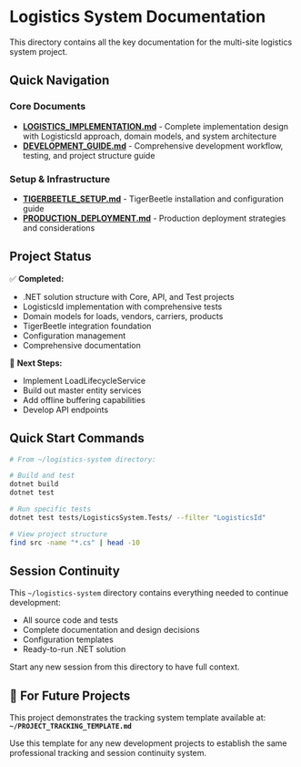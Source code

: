 # Logistics System Documentation

This directory contains all the key documentation for the multi-site logistics system project.

## Quick Navigation

### Core Documents
- **[LOGISTICS_IMPLEMENTATION.md](./LOGISTICS_IMPLEMENTATION.md)** - Complete implementation design with LogisticsId approach, domain models, and system architecture
- **[DEVELOPMENT_GUIDE.md](./DEVELOPMENT_GUIDE.md)** - Comprehensive development workflow, testing, and project structure guide

### Setup & Infrastructure
- **[TIGERBEETLE_SETUP.md](./TIGERBEETLE_SETUP.md)** - TigerBeetle installation and configuration guide
- **[PRODUCTION_DEPLOYMENT.md](./PRODUCTION_DEPLOYMENT.md)** - Production deployment strategies and considerations

## Project Status

✅ **Completed:**
- .NET solution structure with Core, API, and Test projects
- LogisticsId implementation with comprehensive tests
- Domain models for loads, vendors, carriers, products
- TigerBeetle integration foundation
- Configuration management
- Comprehensive documentation

🚧 **Next Steps:**
- Implement LoadLifecycleService
- Build out master entity services
- Add offline buffering capabilities
- Develop API endpoints

## Quick Start Commands

```bash
# From ~/logistics-system directory:

# Build and test
dotnet build
dotnet test

# Run specific tests
dotnet test tests/LogisticsSystem.Tests/ --filter "LogisticsId"

# View project structure
find src -name "*.cs" | head -10
```

## Session Continuity

This `~/logistics-system` directory contains everything needed to continue development:
- All source code and tests
- Complete documentation and design decisions
- Configuration templates
- Ready-to-run .NET solution

Start any new session from this directory to have full context.

## 🎯 **For Future Projects**

This project demonstrates the tracking system template available at:
**`~/PROJECT_TRACKING_TEMPLATE.md`**

Use this template for any new development projects to establish the same professional tracking and session continuity system.
